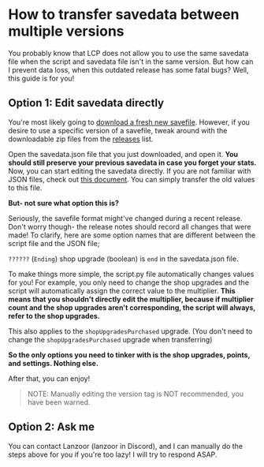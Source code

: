 # How to transfer savedata between multiple versions

You probably know that LCP does not allow you to use the same savedata file when the script and savedata file isn't in the same version.
But how can I prevent data loss, when this outdated release has some fatal bugs?
Well, this guide is for you!

## Option 1: Edit savedata directly

You're most likely going to [download a fresh new savefile](https://github.com/Lanzoor/LCP/blob/main/savedata.json). However, if you desire to use a specific version of a savefile,
tweak around with the downloadable zip files from the [releases](https://github.com/Lanzoor/LCP/releases) list.

Open the savedata.json file that you just downloaded, and open it. **You should still preserve your previous savedata in case you forget your stats.**
Now, you can start editing the savedata directly. If you are not familiar with JSON files, check out [this document](https://developer.mozilla.org/en-US/docs/Learn/JavaScript/Objects/JSON). You can simply transfer the old values to this file.

**But- not sure what option this is?**

Seriously, the savefile format might've changed during a recent release.
Don't worry though- the release notes should record all changes that were made!
To clarify, here are some option names that are different between the script file and the JSON file;

`??????` (`Ending`) shop upgrade (boolean) is `end` in the savedata.json file.

To make things more simple, the script.py file automatically changes values for you!
For example, you only need to change the shop upgrades and the script will automatically assign the correct value to the multiplier.
**This means that you shouldn't directly edit the multiplier, because if multiplier count and the shop upgrades aren't corresponding, the script will always, refer to the shop upgrades.**

This also applies to the `shopUpgradesPurchased` upgrade. (You don't need to change the `shopUpgradesPurchased` upgrade when transferring)

**So the only options you need to tinker with is the shop upgrades, points, and settings. Nothing else.**

After that, you can enjoy!

> NOTE: Manually editing the version tag is NOT recommended, you have been warned.

## Option 2: Ask me

You can contact Lanzoor (lanzoor in Discord), and I can manually do the steps above for you if you're too lazy! I will try to respond ASAP.
